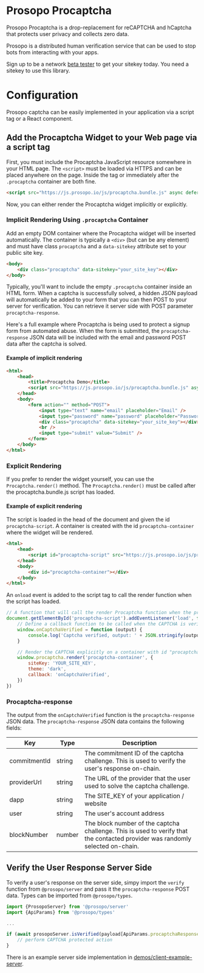 # Prosopo Procaptcha

Prosopo Procaptcha is a drop-replacement for reCAPTCHA and hCaptcha that protects user privacy and collects zero data.

Prosopo is a distributed human verification service that can be used to stop bots from interacting with your apps.

Sign up to be a network [beta tester](https://prosopo.io/#signup) to get your sitekey today. You need a sitekey to use
this library.

# Configuration

Prosopo captcha can be easily implemented in your application via a script tag or a React component.

## Add the Procaptcha Widget to your Web page via a script tag

First, you must include the Procaptcha JavaScript resource somewhere in your HTML page. The `<script>` must be loaded
via HTTPS and can
be placed anywhere on the page. Inside the <head> tag or immediately after the `.procaptcha` container are both fine.

```html
<script src="https://js.prosopo.io/js/procaptcha.bundle.js" async defer></script>
```

Now, you can either render the Procaptcha widget implicitly or explicitly.

### Implicit Rendering Using `.procaptcha` Container

Add an empty DOM container where the Procaptcha widget will be inserted automatically. The container is
typically a `<div>` (but can be any element) and must have class `procaptcha` and a `data-sitekey` attribute set to your
public
site key.

```html
<body>
    <div class="procaptcha" data-sitekey="your_site_key"></div>
</body>
```

Typically, you'll want to include the empty `.procaptcha` container inside an HTML form. When a captcha is successfully
solved, a hidden JSON payload will automatically be added to your form that you can then POST to your server for
verification.
You can retrieve it server side with POST parameter `procaptcha-response`.

Here's a full example where Procaptcha is being used to protect a signup form from automated abuse. When the form is
submitted, the `procaptcha-response` JSON data will be included with the email and password POST data after the captcha
is
solved.

#### Example of implicit rendering

```html
<html>
    <head>
        <title>Procaptcha Demo</title>
        <script src="https://js.prosopo.io/js/procaptcha.bundle.js" async defer></script>
    </head>
    <body>
        <form action="" method="POST">
            <input type="text" name="email" placeholder="Email" />
            <input type="password" name="password" placeholder="Password" />
            <div class="procaptcha" data-sitekey="your_site_key"></div>
            <br />
            <input type="submit" value="Submit" />
        </form>
    </body>
</html>
```

### Explicit Rendering

If you prefer to render the widget yourself, you can use the `Procaptcha.render()` method. The `Procaptcha.render()`
must be called after the procaptcha.bundle.js script has loaded.

#### Example of explicit rendering

The script is loaded in the head of the document and given the id `procaptcha-script`. A container is created with the
id `procaptcha-container` where the widget will be rendered.

```html
<html>
    <head>
        <script id="procaptcha-script" src="https://js.prosopo.io/js/procaptcha.bundle.js" async defer></script>
    </head>
    <body>
        <div id="procaptcha-container"></div>
    </body>
</html>
```

An `onload` event is added to the script tag to call the render function when the script has loaded.

```javascript
// A function that will call the render Procaptcha function when the procaptcha script has loaded
document.getElementById('procaptcha-script').addEventListener('load', function () {
    // Define a callback function to be called when the CAPTCHA is verified
    window.onCaptchaVerified = function (output) {
        console.log('Captcha verified, output: ' + JSON.stringify(output))
    }

    // Render the CAPTCHA explicitly on a container with id "procaptcha-container"
    window.procaptcha.render('procaptcha-container', {
        siteKey: 'YOUR_SITE_KEY',
        theme: 'dark',
        callback: 'onCaptchaVerified',
    })
})
```

### Procaptcha-response

The output from the `onCaptchaVerified` function is the `procaptcha-response` JSON data. The `procaptcha-response` JSON
data contains the following fields:

| Key          | Type   | Description                                                                                                                   |
| ------------ | ------ | ----------------------------------------------------------------------------------------------------------------------------- |
| commitmentId | string | The commitment ID of the captcha challenge. This is used to verify the user's response on-chain.                              |
| providerUrl  | string | The URL of the provider that the user used to solve the captcha challenge.                                                    |
| dapp         | string | The SITE_KEY of your application / website                                                                                    |
| user         | string | The user's account address                                                                                                    |
| blockNumber  | number | The block number of the captcha challenge. This is used to verify that the contacted provider was randomly selected on-chain. |

## Verify the User Response Server Side

To verify a user's response on the server side, simpy import the `verify` function from `@prosopo/server` and pass it
the `procaptcha-response` POST data. Types can be imported from `@prosopo/types`.

```typescript
import {ProsopoServer} from '@prosopo/server'
import {ApiParams} from '@prosopo/types'

...

if (await prosopoServer.isVerified(payload[ApiParams.procaptchaResponse])) {
    // perform CAPTCHA protected action
}
```

There is an example server side implementation
in [demos/client-example-server](https://github.com/prosopo/captcha/tree/main/demos/client-example-server).
